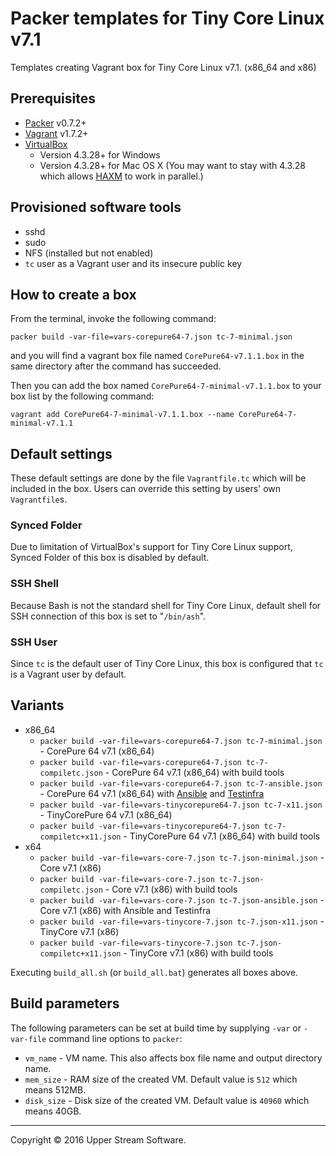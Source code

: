 # Packer templates for Tiny Core Linux v7.1

Templates creating Vagrant box for Tiny Core Linux v7.1. (x86_64 and x86)

## Prerequisites

* [Packer] v0.7.2+
* [Vagrant] v1.7.2+
* [VirtualBox]
	* Version 4.3.28+ for Windows
	* Version 4.3.28+ for Mac OS X (You may want to stay with 4.3.28 which allows [HAXM] to work in parallel.)

[Packer]: https://www.packer.io/ "Packer by HashiCorp"
[Vagrant]: https://www.vagrantup.com/ "Vagrant"
[VirtualBox]: https://www.virtualbox.org/ "Oracle VM VirtualBox"
[HAXM]: https://software.intel.com/en-us/android/articles/intel-hardware-accelerated-execution-manager
        "Intel&reg; Hardware Accelerated Execution Manager"

## Provisioned software tools

* sshd
* sudo
* NFS (installed but not enabled)
* `tc` user as a Vagrant user and its insecure public key

## How to create a box

From the terminal, invoke the following command:

	packer build -var-file=vars-corepure64-7.json tc-7-minimal.json

and you will find a vagrant box file named `CorePure64-v7.1.1.box`
in the same directory after the command has succeeded.

Then you can add the box named `CorePure64-7-minimal-v7.1.1.box` to your box list
by the following command:

	vagrant add CorePure64-7-minimal-v7.1.1.box --name CorePure64-7-minimal-v7.1.1

## Default settings

These default settings are done by the file `Vagrantfile.tc` which will be included in the box.
Users can override this setting by users' own `Vagrantfile`s.

### Synced Folder

Due to limitation of VirtualBox's support for Tiny Core Linux support, Synced Folder of this box is disabled by default.

### SSH Shell

Because Bash is not the standard shell for Tiny Core Linux, default shell for SSH connection of this box
is set to "`/bin/ash`".

### SSH User

Since `tc` is the default user of Tiny Core Linux, this box is configured that `tc` is a Vagrant user by default.

## Variants

* x86_64
    * `packer build -var-file=vars-corepure64-7.json tc-7-minimal.json` - CorePure 64 v7.1 (x86_64)
    * `packer build -var-file=vars-corepure64-7.json tc-7-compiletc.json` - CorePure 64 v7.1 (x86_64) with build tools
    * `packer build -var-file=vars-corepure64-7.json tc-7-ansible.json` - CorePure 64 v7.1 (x86_64) with [Ansible] and [Testinfra]
    * `packer build -var-file=vars-tinycorepure64-7.json tc-7-x11.json` - TinyCorePure 64 v7.1 (x86_64)
    * `packer build -var-file=vars-tinycorepure64-7.json tc-7-compiletc+x11.json` - TinyCorePure 64 v7.1 (x86_64) with build tools
* x64
    * `packer build -var-file=vars-core-7.json tc-7.json-minimal.json` - Core v7.1 (x86)
    * `packer build -var-file=vars-core-7.json tc-7.json-compiletc.json` - Core v7.1 (x86) with build tools
    * `packer build -var-file=vars-core-7.json tc-7.json-ansible.json` - Core v7.1 (x86) with Ansible and Testinfra
    * `packer build -var-file=vars-tinycore-7.json tc-7.json-x11.json` - TinyCore v7.1 (x86)
    * `packer build -var-file=vars-tinycore-7.json tc-7.json-compiletc+x11.json` - TinyCore v7.1 (x86) with build tools

Executing `build_all.sh` (or `build_all.bat`) generates all boxes above.

[Ansible]: https://www.ansible.com/ "Ansible is Simple IT Automation"
[Testinfra]: https://testinfra.readthedocs.io/en/latest/ "Testinfra test your infrastructure &mdash; testinfra 1.1.3.dev24 documentation"

## Build parameters

The following parameters can be set at build time by supplying `-var` or `-var-file` command line options to `packer`:

* `vm_name` - VM name.  This also affects box file name and output directory name.
* `mem_size` - RAM size of the created VM.  Default value is `512` which means 512MB.
* `disk_size` - Disk size of the created VM.  Default value is `40960` which means 40GB.

- - -

Copyright &copy; 2016 Upper Stream Software.
